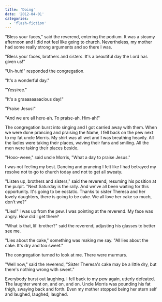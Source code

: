 ```yaml
---
title: 'Doing'
date: '2012-04-01'
categories:
  - 'flash-fiction'
---
```


"Bless your faces," said the reverend, entering the podium. It was a steamy
afternoon and I did not feel like going to church. Nevertheless, my mother had
some really strong arguments and so there I was.

"Bless your faces, brothers and sisters. It's a beautiful day the Lord has given
us!"

"Uh-huh!" responded the congregation.

"It's a wonderful day."

"Yessiree."

"It's a graaaaaaaacious day!"

"Praise Jesus!"

"And we are all here-ah. To praise-ah. Him-ah!"

The congregation burst into singing and I got carried away with them. When we
were done prancing and praising the Name, I fell back on the pew next to my fat
uncle Morris. My shirt was all wet and I was breathing heavily. All the ladies
were taking their places, waving their fans and smiling. All the men were taking
their places beside.

"Hooo-weee," said uncle Morris, "What a day to praise Jesus."

I was not feeling my best. Dancing and prancing I felt like I had betrayed my
resolve not to go to church today and not to get all sweaty.

"Listen up, brothers and sisters," said the reverend, resuming his position at
the pulpit. "Next Saturday is the rally. And we've all been waiting for this
opportunity. It's going to be ecstatic. Thanks to sister Theresa and her lovely
daughters, there is going to be cake. We all love her cake so much, don't we?"

"Lies!" I was up from the pew. I was pointing at the reverend. My face was
angry. How did I get there?

"What is that, lil' brother?" said the reverend, adjusting his glasses to better
see me.

"Lies about the cake," something was making me say. "All lies about the cake.
It's dry and too sweet."

The congregation turned to look at me. There were murmurs.

"Well now," said the reverend, "Sister Theresa's cake may be a little dry, but
there's nothing wrong with sweet."

Everybody burst out laughing. I fell back to my pew again, utterly defeated. The
laughter went on, and on, and on. Uncle Morris was pounding his fat thigh,
swaying back and forth. Even my mother stopped being her stern self and laughed,
laughed, laughed.
